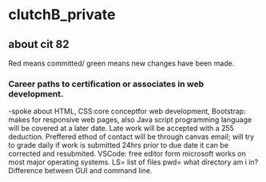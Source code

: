 # clutchB_private
## about cit 82
Red means committed/ green means new changes have been made.
### Career paths to certification or associates in web development.
-spoke about  HTML, CSS:core conceptfor web development, Bootstrap: makes for responsive web pages, also Java script programming language will be covered at a later date.
Late work will be accepted with a 255 deduction.
Preffered ethod of contact will be through canvas email; will try to grade daily if work is submitted 24hrs prior to due date it can be corrected and resubmited.
VSCode: free editor form microsoft works on most major operating systems.
LS= list of files
pwd= what directory am i in?
Difference between GUI and command line.

